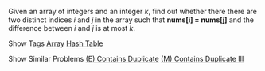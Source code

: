 Given an array of integers and an integer _k_, find out whether there there are two distinct indices _i_ and _j_ in the array such that **nums[i] = nums[j]** and the difference between _i_ and _j_ is at most _k_.

Show Tags
 [Array](/tag/array/) [Hash Table](/tag/hash-table/)

Show Similar Problems
 [(E) Contains Duplicate](/problems/contains-duplicate/) [(M) Contains Duplicate III](/problems/contains-duplicate-iii/)


